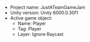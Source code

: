 <!-- UNITY CODE ASSIST INSTRUCTIONS START -->
- Project name: JustATeamGameJam
- Unity version: Unity 6000.0.30f1
- Active game object:
  - Name: Player
  - Tag: Player
  - Layer: Ignore Raycast
<!-- UNITY CODE ASSIST INSTRUCTIONS END -->